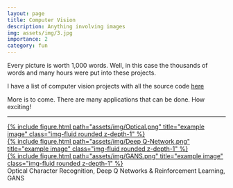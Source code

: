 ```yaml
---
layout: page
title: Computer Vision
description: Anything involving images
img: assets/img/3.jpg
importance: 2
category: fun
---
```


Every picture is worth 1,000 words. Well, in this case the thousands of words and many hours were put into these projects.

I have a list of computer vision projects with all the source code [here](https://github.com/SpencerPao/ComputerVision)

More is to come. There are many applications that can be done. How exciting!

---
<div class="row">
    <div class="col-sm mt-3 mt-md-0">
      <a href = "https://youtu.be/rCgy4d2pyyA">
        {% include figure.html path="assets/img/Optical.png" title="example image" class="img-fluid rounded z-depth-1" %}
      </a>
    </div>
    <div class="col-sm mt-3 mt-md-0">
      <a href = "https://youtu.be/nCgd9lrmYwE">
        {% include figure.html path="assets/img/Deep Q-Network.png" title="example image" class="img-fluid rounded z-depth-1" %}
      </a>
    </div>
    <div class="col-sm mt-3 mt-md-0">
      <a href = "https://youtu.be/QVY9BSj1Rro">
        {% include figure.html path="assets/img/GANS.png" title="example image" class="img-fluid rounded z-depth-1" %}
      </a>
    </div>
</div>
<div class="caption">
    Optical Character Recognition, Deep Q Networks & Reinforcement Learning, GANS
</div>
